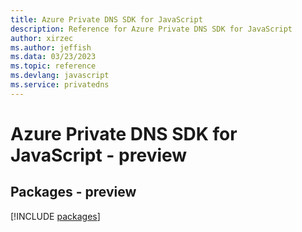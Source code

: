 ```yaml
---
title: Azure Private DNS SDK for JavaScript
description: Reference for Azure Private DNS SDK for JavaScript
author: xirzec
ms.author: jeffish
ms.data: 03/23/2023
ms.topic: reference
ms.devlang: javascript
ms.service: privatedns
---
```

# Azure Private DNS SDK for JavaScript - preview
## Packages - preview
[!INCLUDE [packages](private-dns-index.md)]
